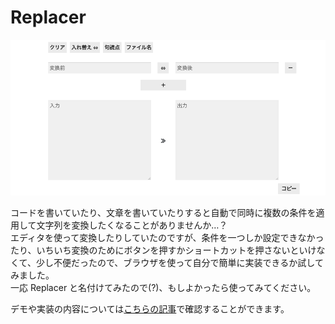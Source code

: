 # Replacer

![replacer.png](replacer.png)

コードを書いていたり、文章を書いていたりすると自動で同時に複数の条件を適用して文字列を変換したくなることがありませんか…？<br>
エディタを使って変換したりしていたのですが、条件を一つしか設定できなかったり、いちいち変換のためにボタンを押すかショートカットを押さないといけなくて、少し不便だったので、ブラウザを使って自分で簡単に実装できるか試してみました。<br>
一応 Replacer と名付けてみたので(?)、もしよかったら使ってみてください。

デモや実装の内容については[こちらの記事](https://blog.n-hassy.info/2022/03/replacer-by-javascript/)で確認することができます。
